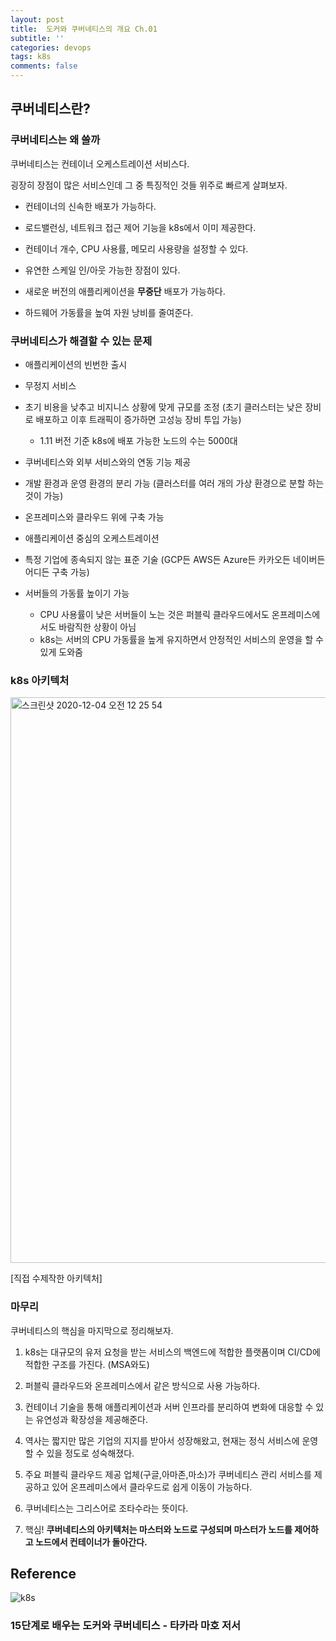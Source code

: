 ```yaml
---
layout: post
title:  도커와 쿠버네티스의 개요 Ch.01
subtitle: ''
categories: devops
tags: k8s
comments: false
---
```


## 쿠버네티스란?

### 쿠버네티스는 왜 쓸까

쿠버네티스는 컨테이너 오케스트레이션 서비스다.

굉장히 장점이 많은 서비스인데 그 중 특징적인 것들 위주로 빠르게 살펴보자.

- 컨테이너의 신속한 배포가 가능하다.

- 로드밸런싱, 네트워크 접근 제어 기능을 k8s에서 이미 제공한다.

- 컨테이너 개수, CPU 사용률, 메모리 사용량을 설정할 수 있다.

- 유연한 스케일 인/아웃 가능한 장점이 있다.

- 새로운 버전의 애플리케이션을 **무중단** 배포가 가능하다.

- 하드웨어 가동률을 높여 자원 낭비를 줄여준다.

### 쿠버네티스가 해결할 수 있는 문제

- 애플리케이션의 빈번한 출시

- 무정지 서비스

- 초기 비용을 낮추고 비지니스 상황에 맞게 규모를 조정 (초기 클러스터는 낮은 장비로 배포하고 이후 트래픽이 증가하면 고성능 장비 투입 가능)

  - 1.11 버전 기준 k8s에 배포 가능한 노드의 수는 5000대

- 쿠버네티스와 외부 서비스와의 연동 기능 제공

- 개발 환경과 운영 환경의 분리 가능 (클러스터를 여러 개의 가상 환경으로 분할 하는 것이 가능)

- 온프레미스와 클라우드 위에 구축 가능

- 애플리케이션 중심의 오케스트레이션

- 특정 기업에 종속되지 않는 표준 기술 (GCP든 AWS든 Azure든 카카오든 네이버든 어디든 구축 가능)

- 서버들의 가동률 높이기 가능
  - CPU 사용률이 낮은 서버들이 노는 것은 퍼블릭 클라우드에서도 온프레미스에서도 바람직한 상황이 아님
  - k8s는 서버의 CPU 가동률을 높게 유지하면서 안정적인 서비스의 운영을 할 수 있게 도와줌

### k8s 아키텍처

<img width="905" alt="스크린샷 2020-12-04 오전 12 25 54" src="https://user-images.githubusercontent.com/43809168/101050948-48709080-35c8-11eb-8492-d5f1693c1ed2.png">

[직접 수제작한 아키텍처]

### 마무리

쿠버네티스의 핵심을 마지막으로 정리해보자.

1. k8s는 대규모의 유저 요청을 받는 서비스의 백엔드에 적합한 플랫폼이며 CI/CD에 적합한 구조를 가진다. (MSA와도)

2. 퍼블릭 클라우드와 온프레미스에서 같은 방식으로 사용 가능하다.

3. 컨테이너 기술을 통해 애플리케이션과 서버 인프라를 분리하여 변화에 대응할 수 있는 유연성과 확장성을 제공해준다.

4. 역사는 짧지만 많은 기업의 지지를 받아서 성장해왔고, 현재는 정식 서비스에 운영할 수 있을 정도로 성숙해졌다.

5. 주요 퍼블릭 클라우드 제공 업체(구글,아마존,마소)가 쿠버네티스 관리 서비스를 제공하고 있어 온프레미스에서 클라우드로 쉽게 이동이 가능하다.

6. 쿠버네티스는 그리스어로 조타수라는 뜻이다.

7. 핵심! **쿠버네티스의 아키텍처는 마스터와 노드로 구성되며 마스터가 노드를 제어하고 노드에서 컨테이너가 돌아간다.**

## Reference

![k8s](https://user-images.githubusercontent.com/43809168/101032998-6684c380-35bd-11eb-8ba7-a784fd46b37a.png)

### 15단계로 배우는 도커와 쿠버네티스 - 타카라 마호 저서
